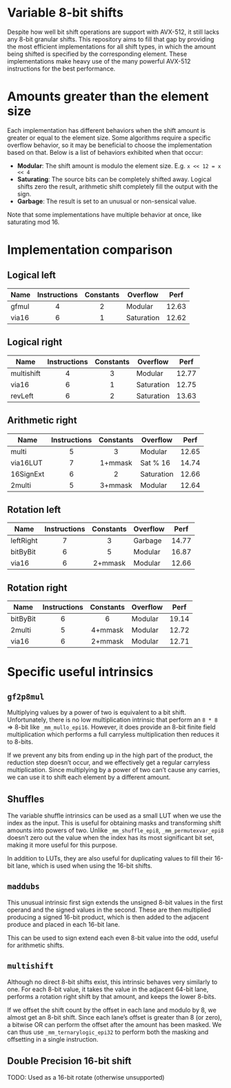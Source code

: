 # Variable 8-bit shifts
Despite how well bit shift operations are support with AVX-512, it still lacks any 8-bit granular shifts. This repository aims to fill that gap by providing the most efficient implementations for all shift types, in which the amount being shifted is specified by the corresponding element. These implementations make heavy use of the many powerful AVX-512 instructions for the best performance.


# Amounts greater than the element size
Each implementation has different behaviors when the shift amount is greater or equal to the element size. Some algorithms require a specific overflow behavior, so it may be beneficial to choose the implementation based on that. Below is a list of behaviors exhibited when that occur:

- **Modular**: The shift amount is modulo the element size. E.g. `x << 12 = x << 4`
- **Saturating**: The source bits can be completely shifted away. Logical shifts zero the result, arithmetic shift completely fill the output with the sign.
- **Garbage**: The result is set to an unusual or non-sensical value.

Note that some implementations have multiple behavior at once, like saturating mod 16.

# Implementation comparison

## Logical left
| Name  | Instructions | Constants | Overflow | Perf |
| - | :-: | :-: | - | - |
| gfmul | 4 | 2 | Modular | 12.63 |
| via16 | 6 | 1 | Saturation | 12.62 |

## Logical right
| Name  | Instructions | Constants | Overflow | Perf |
| - | :-: | :-: | - | - |
| multishift | 4 | 3 | Modular | 12.77 |
| via16 | 6 | 1 | Saturation | 12.75 |
| revLeft | 6 | 2 | Saturation | 13.63 |

## Arithmetic right
| Name  | Instructions | Constants | Overflow | Perf |
| - | :-: | :-: | - | - |
| multi | 5 | 3 | Modular | 12.65 |
| via16LUT | 7 | 1+mmask | Sat % 16 | 14.74 |
| 16SignExt | 6 | 2 | Saturation | 12.66 |
| 2multi | 5 | 3+mmask | Modular | 12.64 |

## Rotation left
| Name  | Instructions | Constants | Overflow | Perf |
| - | :-: | :-: | - | - |
| leftRight | 7 | 3 | Garbage | 14.77 |
| bitByBit | 6 | 5 | Modular | 16.87 |
| via16 | 6 | 2+mmask | Modular | 12.66 |

## Rotation right
| Name  | Instructions | Constants | Overflow | Perf |
| - | :-: | :-: | - | - |
| bitByBit | 6 | 6 | Modular | 19.14 |
| 2multi | 5 | 4+mmask | Modular | 12.72 |
| via16 | 6 | 2+mmask | Modular | 12.71 |



# Specific useful intrinsics
## `gf2p8mul`
Multiplying values by a power of two is equivalent to a bit shift. Unfortunately, there is no low multiplication intrinsic that perform an `8 * 8` => 8-bit like `_mm_mullo_epi16`. However, it does provide an 8-bit finite field multiplication which performs a full carryless multiplication then reduces it to 8-bits.

If we prevent any bits from ending up in the high part of the product, the reduction step doesn’t occur, and we effectively get a regular carryless multiplication. Since multiplying by a power of two can’t cause any carries, we can use it to shift each element by a different amount.

## Shuffles
The variable shuffle intrinsics can be used as a small LUT when we use the index as the input. This is useful for obtaining masks and transforming shift amounts into powers of two. Unlike `_mm_shuffle_epi8`, `_mm_permutexvar_epi8` doesn’t zero out the value when the index has its most significant bit set, making it more useful for this purpose.

In addition to LUTs, they are also useful for duplicating values to fill their 16-bit lane, which is used when using the 16-bit shifts.

## `maddubs`
This unusual intrinsic first sign extends the unsigned 8-bit values in the first operand and the signed values in the second. These are then multiplied producing a signed 16-bit product, which is then added to the adjacent produce and placed in each 16-bit lane.

This can be used to sign extend each even 8-bit value into the odd, useful for arithmetic shifts.

## `multishift`
Although no direct 8-bit shifts exist, this intrinsic behaves very similarly to one. For each 8-bit value, it takes the value in the adjacent 64-bit lane, performs a rotation right shift by that amount, and keeps the lower 8-bits.

If we offset the shift count by the offset in each lane and modulo by 8, we almost get an 8-bit shift. Since each lane’s offset is greater than 8 (or zero), a bitwise OR can perform the offset after the amount has been masked. We can thus use `_mm_ternarylogic_epi32` to perform both the masking and offsetting in a single instruction.

## Double Precision 16-bit shift
TODO: Used as a 16-bit rotate (otherwise unsupported)
